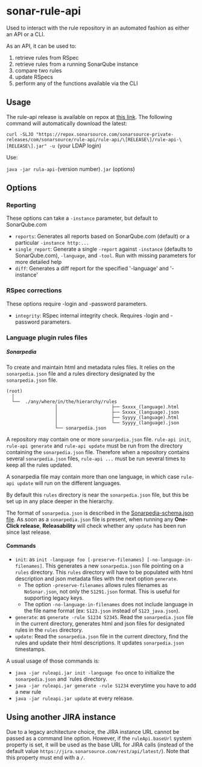 # sonar-rule-api

Used to interact with the rule repository in an automated fashion as either an API or a CLI.

As an API, it can be used to:
 1. retrieve rules from RSpec
 1. retrieve rules from a running SonarQube instance
 1. compare two rules
 3. update RSpecs
 3. perform any of the functions available via the CLI

## Usage

The rule-api release is available on repox at [this link](https://repox.sonarsource.com/sonarsource-private-releases/com/sonarsource/rule-api/rule-api/). The following command will automatically download the latest:

`curl -SLJO "https://repox.sonarsource.com/sonarsource-private-releases/com/sonarsource/rule-api/rule-api/\[RELEASE\]/rule-api-\[RELEASE\].jar" -u `(your LDAP login)

Use:

`java -jar rula-api-`(version number)`.jar` (options)


## Options

### Reporting

These options can take a `-instance` parameter, but default to SonarQube.com
  * `reports`: Generates all reports based on SonarQube.com (default) or a particular `-instance http:...`
  * `single_report`: Generate a single `-report` against `-instance` (defaults to SonarQube.com), `-language`, and `-tool`. Run with missing parameters for more detailed help
  * `diff`: Generates a diff report for the specified '-language' and '-instance'

### RSpec corrections
These options require -login and -password parameters.
  * `integrity`: RSpec internal integrity check. Requires -login and -password parameters.

### Language plugin rules files

##### Sonarpedia

To create and maintain html and metadata rules files.
It relies on the `sonarpedia.json` file and a rules directory designated by the `sonarpedia.json` file.
```
(root)
  │
  └──  ./any/where/in/the/hierarchy/rules
                  │                    ├── Sxxxx_(language).html
                  │                    ├── Sxxxx_(language).json
                  │                    ├── Syyyy_(language).html
                  │                    └── Syyyy_(language).json
                  └── sonarpedia.json
```

A repository may contain one or more `sonarpedia.json` file.
`rule-api init`, `rule-api generate` and `rule-api update` must be run from the directory containing the `sonarpedia.json` file.
Therefore when a repository contains several `sonarpedia.json` files, `rule-api ...` must be run several times to keep all the rules updated.

A sonarpedia file may contain more than one language, in which case `rule-api update` will run on the different languages.

By default this `rules` directory is near the `sonarpedia.json` file, but this be set up in any place deeper in the hierarchy.


The format of `sonarpedia.json` is described in the [Sonarpedia-schema.json file](https://github.com/SonarSource/sonar-rule-api/blob/master/sonarpedia-schema.json).
As soon as a `sonarpedia.json` file is present, when running any **One-Click release**,  **Releasability** will check whether any `update` has been run since last release.

#### Commands

  * `init`:  as `init -language foo [-preserve-filenames] [-no-language-in-filenames]`. This generates a new `sonarpedia.json` file pointing on a `rules` directory. This `rules` directory will have to be populated with html description and json metadata files with the next option `generate`.
    * The option  `-preserve-filenames` allows rules filenames as `NoSonar.json`, not only the `S1291.json` format. This is useful for supporting legacy keys. 
    * The option `-no-language-in-filenames` does not include language in the file name format (ex: `S123.json` instead of `S123_java.json`).
  * `generate`: as  `generate -rule S1234 S2345`. Read the `sonarpedia.json` file in the current directory, generates html and json files for designated rules in the `rules` directory. 
  * `update`: Read the `sonarpedia.json` file in the current directory, find the rules and update their html descriptions. It updates `sonarpedia.json` timestamps.

A usual usage of those commands is:  
  * `java -jar ruleapi.jar init -language foo`  once to initialize the `sonarpedia.json` and `rules directory.
  * `java -jar ruleapi.jar generate -rule S1234` everytime you have to add a new rule
  * `java -jar ruleapi.jar update` at every release.

## Using another JIRA instance

Due to a legacy architecture choice, the JIRA instance URL cannot be passed as a command line option.
However, if the ``ruleApi.baseUrl`` system property is set, it will be used as the base URL for JIRA calls
(instead of the default value ``https://jira.sonarsource.com/rest/api/latest/``). Note that this property
must end with a ``/``.
